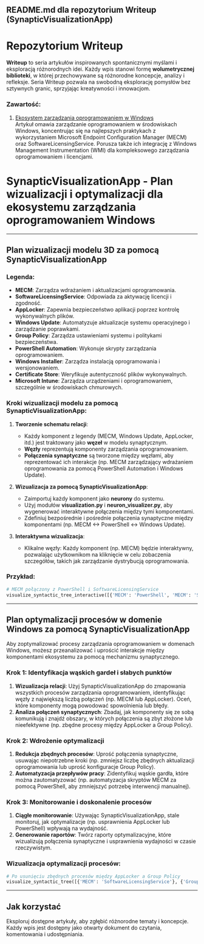 ## README.md dla repozytorium Writeup (SynapticVisualizationApp)

# Repozytorium Writeup

**Writeup** to seria artykułów inspirowanych spontanicznymi myślami i eksploracją różnorodnych idei. Każdy wpis stanowi formę **wolumetrycznej biblioteki**, w której przechowywane są różnorodne koncepcje, analizy i refleksje. Seria Writeup pozwala na swobodną eksplorację pomysłów bez sztywnych granic, sprzyjając kreatywności i innowacjom.

### Zawartość:
1. [Ekosystem zarządzania oprogramowaniem w Windows](model.md)  
   Artykuł omawia zarządzanie oprogramowaniem w środowiskach Windows, koncentrując się na najlepszych praktykach z wykorzystaniem Microsoft Endpoint Configuration Manager (MECM) oraz SoftwareLicensingService. Porusza także ich integrację z Windows Management Instrumentation (WMI) dla kompleksowego zarządzania oprogramowaniem i licencjami.

# SynapticVisualizationApp - Plan wizualizacji i optymalizacji dla ekosystemu zarządzania oprogramowaniem Windows

---

## Plan wizualizacji modelu 3D za pomocą SynapticVisualizationApp

### Legenda:
- **MECM**: Zarządza wdrażaniem i aktualizacjami oprogramowania.
- **SoftwareLicensingService**: Odpowiada za aktywację licencji i zgodność.
- **AppLocker**: Zapewnia bezpieczeństwo aplikacji poprzez kontrolę wykonywalnych plików.
- **Windows Update**: Automatyzuje aktualizacje systemu operacyjnego i zarządzanie poprawkami.
- **Group Policy**: Zarządza ustawieniami systemu i politykami bezpieczeństwa.
- **PowerShell Automation**: Wykonuje skrypty zarządzania oprogramowaniem.
- **Windows Installer**: Zarządza instalacją oprogramowania i wersjonowaniem.
- **Certificate Store**: Weryfikuje autentyczność plików wykonywalnych.
- **Microsoft Intune**: Zarządza urządzeniami i oprogramowaniem, szczególnie w środowiskach chmurowych.

### Kroki wizualizacji modelu za pomocą SynapticVisualizationApp:

1. **Tworzenie schematu relacji**:
   - Każdy komponent z legendy (MECM, Windows Update, AppLocker, itd.) jest traktowany jako **węzeł** w modelu synaptycznym.
   - **Węzły** reprezentują komponenty zarządzania oprogramowaniem.
   - **Połączenia synaptyczne** są tworzone między węzłami, aby reprezentować ich interakcje (np. MECM zarządzający wdrażaniem oprogramowania za pomocą PowerShell Automation i Windows Update).

2. **Wizualizacja za pomocą SynapticVisualizationApp**:
   - Zaimportuj każdy komponent jako **neurony** do systemu.
   - Użyj modułów **visualization.py** i **neuron_visualizer.py**, aby wygenerować interaktywne połączenia między tymi komponentami.
   - Zdefiniuj bezpośrednie i pośrednie połączenia synaptyczne między komponentami (np. MECM <-> PowerShell <-> Windows Update).

3. **Interaktywna wizualizacja**:
   - Klikalne węzły: Każdy komponent (np. MECM) będzie interaktywny, pozwalając użytkownikom na kliknięcie w celu zobaczenia szczegółów, takich jak zarządzanie dystrybucją oprogramowania.

### Przykład:
```python
# MECM połączony z PowerShell i SoftwareLicensingService
visualize_syntactic_tree_interactive([{'MECM': 'PowerShell', 'MECM': 'SoftwareLicensingService'}])
```
---

## Plan optymalizacji procesów w domenie Windows za pomocą SynapticVisualizationApp

Aby zoptymalizować procesy zarządzania oprogramowaniem w domenach Windows, możesz przeanalizować i uprościć interakcje między komponentami ekosystemu za pomocą mechanizmu synaptycznego.

### Krok 1: Identyfikacja wąskich gardeł i słabych punktów
1. **Wizualizacja relacji**: Użyj SynapticVisualizationApp do zmapowania wszystkich procesów zarządzania oprogramowaniem, identyfikując węzły z największą liczbą połączeń (np. MECM lub AppLocker). Oceń, które komponenty mogą powodować spowolnienia lub błędy.
2. **Analiza połączeń synaptycznych**: Zbadaj, jak komponenty się ze sobą komunikują i znajdź obszary, w których połączenia są zbyt złożone lub nieefektywne (np. zbędne procesy między AppLocker a Group Policy).

### Krok 2: Wdrożenie optymalizacji
1. **Redukcja zbędnych procesów**: Uprość połączenia synaptyczne, usuwając niepotrzebne kroki (np. zmniejsz liczbę zbędnych aktualizacji oprogramowania lub uprość konfiguracje Group Policy).
2. **Automatyzacja przepływów pracy**: Zidentyfikuj wąskie gardła, które można zautomatyzować (np. automatyzacja skryptów MECM za pomocą PowerShell, aby zmniejszyć potrzebę interwencji manualnej).

### Krok 3: Monitorowanie i doskonalenie procesów
1. **Ciągłe monitorowanie**: Używając SynapticVisualizationApp, stale monitoruj, jak optymalizacje (np. usprawnienia AppLocker lub PowerShell) wpływają na wydajność.
2. **Generowanie raportów**: Twórz raporty optymalizacyjne, które wizualizują połączenia synaptyczne i usprawnienia wydajności w czasie rzeczywistym.

### Wizualizacja optymalizacji procesów:
```python
# Po usunięciu zbędnych procesów między AppLocker a Group Policy
visualize_syntactic_tree([{'MECM': 'SoftwareLicensingService'}, {'GroupPolicy': 'AppLocker'}])
```
---

## Jak korzystać

Eksploruj dostępne artykuły, aby zgłębić różnorodne tematy i koncepcje. Każdy wpis jest dostępny jako otwarty dokument do czytania, komentowania i udostępniania.
